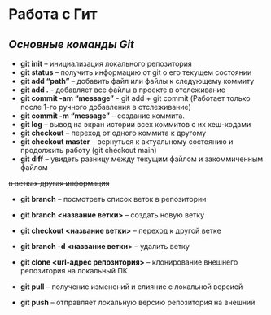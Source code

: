 # Работа с Гит  
##  *Основные команды Git*

* **git init** – инициализация локального репозитория  
* **git status** – получить информацию от git о его текущем состоянии  
* **git add “path”** – добавить файл или файлы к следующему коммиту  
* **git add .** - добавляет все файлы в проекте в отслеживание  
* **git commit -am “message”** - git add + git commit (Работает только после 1-го ручного добавления в отслеживание)  
* **git commit -m “message”** – создание коммита.  
* **git log** – вывод на экран истории всех коммитов с их хеш-кодами 
* **git checkout** – переход от одного коммита к другому  
* **git checkout master** – вернуться к актуальному состоянию и продолжить работу (git checkout main)  
* **git diff** – увидеть разницу между текущим файлом и закоммиченным файлом  

~~в ветках другая информация~~

* **git branch** – посмотреть список веток в репозитории
* **git branch <название ветки>** – создать новую ветку
* **git checkout <название ветки>** – переход к другой ветке
* **git branch -d <название ветки>** – удалить ветку

* **git clone <url-адрес репозитория>** – клонирование внешнего репозитория на
локальный ПК
* **git pull** – получение изменений и слияние с локальной версией
* **git push** – отправляет локальную версию репозитория на внешний

